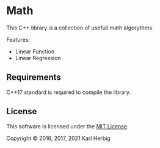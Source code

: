 Math
======

This C++ library is a collection of usefull math algorythms.

Features:
- Linear Function
- Linear Regression
 

Requirements
------------
C++17 standard is required to compile the library.


License
-------

This software is licensed under the [MIT License][mit].

Copyright © 2016, 2017, 2021 Karl Herbig

[mit]: https://opensource.org/licenses/MIT
